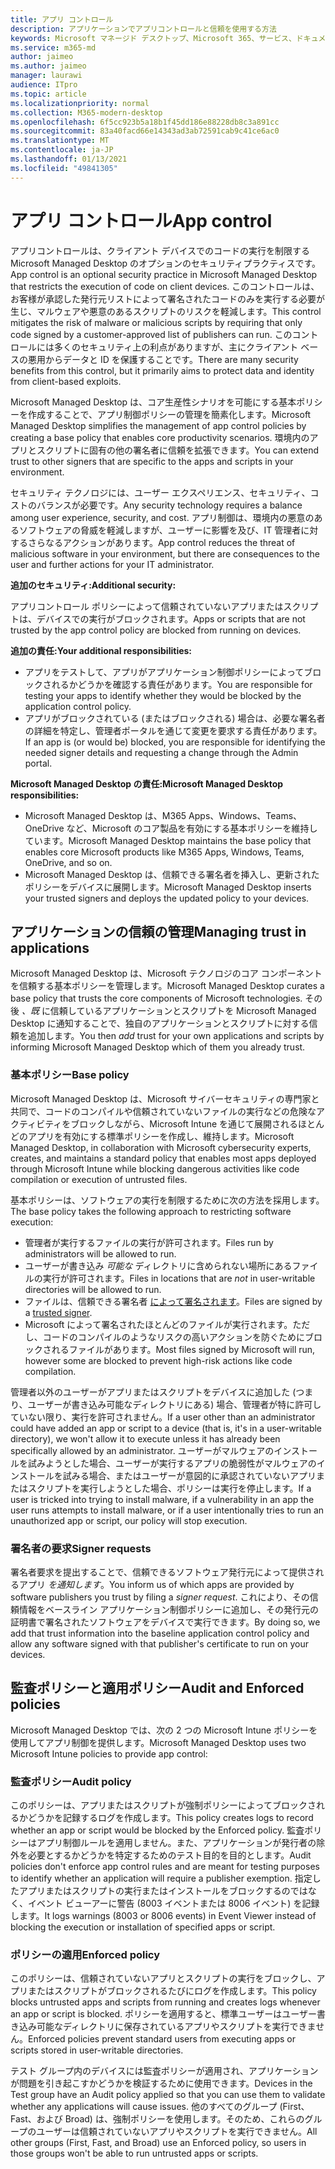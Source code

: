 ```yaml
---
title: アプリ コントロール
description: アプリケーションでアプリコントロールと信頼を使用する方法
keywords: Microsoft マネージド デスクトップ、Microsoft 365、サービス、ドキュメント
ms.service: m365-md
author: jaimeo
ms.author: jaimeo
manager: laurawi
audience: ITpro
ms.topic: article
ms.localizationpriority: normal
ms.collection: M365-modern-desktop
ms.openlocfilehash: 6f5cc923b5a18b1f45dd186e88228db8c3a891cc
ms.sourcegitcommit: 83a40facd66e14343ad3ab72591cab9c41ce6ac0
ms.translationtype: MT
ms.contentlocale: ja-JP
ms.lasthandoff: 01/13/2021
ms.locfileid: "49841305"
---
```

# <a name="app-control"></a><span data-ttu-id="0db6c-104">アプリ コントロール</span><span class="sxs-lookup"><span data-stu-id="0db6c-104">App control</span></span>

<span data-ttu-id="0db6c-105">アプリコントロールは、クライアント デバイスでのコードの実行を制限する Microsoft Managed Desktop のオプションのセキュリティプラクティスです。</span><span class="sxs-lookup"><span data-stu-id="0db6c-105">App control is an optional security practice in Microsoft Managed Desktop that restricts the execution of code on client devices.</span></span> <span data-ttu-id="0db6c-106">このコントロールは、お客様が承認した発行元リストによって署名されたコードのみを実行する必要が生じ、マルウェアや悪意のあるスクリプトのリスクを軽減します。</span><span class="sxs-lookup"><span data-stu-id="0db6c-106">This control mitigates the risk of malware or malicious scripts by requiring that only code signed by a customer-approved list of publishers can run.</span></span> <span data-ttu-id="0db6c-107">このコントロールには多くのセキュリティ上の利点がありますが、主にクライアント ベースの悪用からデータと ID を保護することです。</span><span class="sxs-lookup"><span data-stu-id="0db6c-107">There are many security benefits from this control, but it primarily aims to protect data and identity from client-based exploits.</span></span>

<span data-ttu-id="0db6c-108">Microsoft Managed Desktop は、コア生産性シナリオを可能にする基本ポリシーを作成することで、アプリ制御ポリシーの管理を簡素化します。</span><span class="sxs-lookup"><span data-stu-id="0db6c-108">Microsoft Managed Desktop simplifies the management of app control policies by creating a base policy that enables core productivity scenarios.</span></span> <span data-ttu-id="0db6c-109">環境内のアプリとスクリプトに固有の他の署名者に信頼を拡張できます。</span><span class="sxs-lookup"><span data-stu-id="0db6c-109">You can extend trust to other signers that are specific to the apps and scripts in your environment.</span></span> 


<span data-ttu-id="0db6c-110">セキュリティ テクノロジには、ユーザー エクスペリエンス、セキュリティ、コストのバランスが必要です。</span><span class="sxs-lookup"><span data-stu-id="0db6c-110">Any security technology requires a balance among user experience, security, and cost.</span></span> <span data-ttu-id="0db6c-111">アプリ制御は、環境内の悪意のあるソフトウェアの脅威を軽減しますが、ユーザーに影響を及び、IT 管理者に対するさらなるアクションがあります。</span><span class="sxs-lookup"><span data-stu-id="0db6c-111">App control reduces the threat of malicious software in your environment, but there are consequences to the user and further actions for your IT administrator.</span></span>

<span data-ttu-id="0db6c-112">**追加のセキュリティ:**</span><span class="sxs-lookup"><span data-stu-id="0db6c-112">**Additional security:**</span></span>

<span data-ttu-id="0db6c-113">アプリコントロール ポリシーによって信頼されていないアプリまたはスクリプトは、デバイスでの実行がブロックされます。</span><span class="sxs-lookup"><span data-stu-id="0db6c-113">Apps or scripts that are not trusted by the app control policy are blocked from running on devices.</span></span>

<span data-ttu-id="0db6c-114">**追加の責任:**</span><span class="sxs-lookup"><span data-stu-id="0db6c-114">**Your additional responsibilities:**</span></span>

- <span data-ttu-id="0db6c-115">アプリをテストして、アプリがアプリケーション制御ポリシーによってブロックされるかどうかを確認する責任があります。</span><span class="sxs-lookup"><span data-stu-id="0db6c-115">You are responsible for testing your apps to identify whether they would be blocked by the application control policy.</span></span>
- <span data-ttu-id="0db6c-116">アプリがブロックされている (またはブロックされる) 場合は、必要な署名者の詳細を特定し、管理者ポータルを通じて変更を要求する責任があります。</span><span class="sxs-lookup"><span data-stu-id="0db6c-116">If an app is (or would be) blocked, you are responsible for identifying the needed signer details and requesting a change through the Admin portal.</span></span>

<span data-ttu-id="0db6c-117">**Microsoft Managed Desktop の責任:**</span><span class="sxs-lookup"><span data-stu-id="0db6c-117">**Microsoft Managed Desktop responsibilities:**</span></span>

- <span data-ttu-id="0db6c-118">Microsoft Managed Desktop は、M365 Apps、Windows、Teams、OneDrive など、Microsoft のコア製品を有効にする基本ポリシーを維持しています。</span><span class="sxs-lookup"><span data-stu-id="0db6c-118">Microsoft Managed Desktop maintains the base policy that enables core Microsoft products like M365 Apps, Windows, Teams, OneDrive, and so on.</span></span>
- <span data-ttu-id="0db6c-119">Microsoft Managed Desktop は、信頼できる署名者を挿入し、更新されたポリシーをデバイスに展開します。</span><span class="sxs-lookup"><span data-stu-id="0db6c-119">Microsoft Managed Desktop inserts your trusted signers and deploys the updated policy to your devices.</span></span>


## <a name="managing-trust-in-applications"></a><span data-ttu-id="0db6c-120">アプリケーションの信頼の管理</span><span class="sxs-lookup"><span data-stu-id="0db6c-120">Managing trust in applications</span></span>

<span data-ttu-id="0db6c-121">Microsoft Managed Desktop は、Microsoft テクノロジのコア コンポーネントを信頼する基本ポリシーを管理します。</span><span class="sxs-lookup"><span data-stu-id="0db6c-121">Microsoft Managed Desktop curates a base policy that trusts the core components of Microsoft technologies.</span></span> <span data-ttu-id="0db6c-122">その後 *、既* に信頼しているアプリケーションとスクリプトを Microsoft Managed Desktop に通知することで、独自のアプリケーションとスクリプトに対する信頼を追加します。</span><span class="sxs-lookup"><span data-stu-id="0db6c-122">You then *add* trust for your own applications and scripts by informing Microsoft Managed Desktop which of them you already trust.</span></span>

### <a name="base-policy"></a><span data-ttu-id="0db6c-123">基本ポリシー</span><span class="sxs-lookup"><span data-stu-id="0db6c-123">Base policy</span></span>

<span data-ttu-id="0db6c-124">Microsoft Managed Desktop は、Microsoft サイバーセキュリティの専門家と共同で、コードのコンパイルや信頼されていないファイルの実行などの危険なアクティビティをブロックしながら、Microsoft Intune を通じて展開されるほとんどのアプリを有効にする標準ポリシーを作成し、維持します。</span><span class="sxs-lookup"><span data-stu-id="0db6c-124">Microsoft Managed Desktop, in collaboration with Microsoft cybersecurity experts, creates, and maintains a standard policy that enables most apps deployed through Microsoft Intune while blocking dangerous activities like code compilation or execution of untrusted files.</span></span>

<span data-ttu-id="0db6c-125">基本ポリシーは、ソフトウェアの実行を制限するために次の方法を採用します。</span><span class="sxs-lookup"><span data-stu-id="0db6c-125">The base policy takes the following approach to restricting software execution:</span></span>

- <span data-ttu-id="0db6c-126">管理者が実行するファイルの実行が許可されます。</span><span class="sxs-lookup"><span data-stu-id="0db6c-126">Files run by administrators will be allowed to run.</span></span>
- <span data-ttu-id="0db6c-127">ユーザーが書き込み *可能な* ディレクトリに含められない場所にあるファイルの実行が許可されます。</span><span class="sxs-lookup"><span data-stu-id="0db6c-127">Files in locations that are *not* in user-writable directories will be allowed to run.</span></span>
- <span data-ttu-id="0db6c-128">ファイルは、信頼できる署名者 [によって署名されます](#signer-requests)。</span><span class="sxs-lookup"><span data-stu-id="0db6c-128">Files are signed by a [trusted signer](#signer-requests).</span></span>
- <span data-ttu-id="0db6c-129">Microsoft によって署名されたほとんどのファイルが実行されます。ただし、コードのコンパイルのようなリスクの高いアクションを防ぐためにブロックされるファイルがあります。</span><span class="sxs-lookup"><span data-stu-id="0db6c-129">Most files signed by Microsoft will run, however some are blocked to prevent high-risk actions like code compilation.</span></span>


<span data-ttu-id="0db6c-130">管理者以外のユーザーがアプリまたはスクリプトをデバイスに追加した (つまり、ユーザーが書き込み可能なディレクトリにある) 場合、管理者が特に許可していない限り、実行を許可されません。</span><span class="sxs-lookup"><span data-stu-id="0db6c-130">If a user other than an administrator could have added an app or script to a device (that is, it's in a user-writable directory), we won't allow it to execute unless it has already been specifically allowed by an administrator.</span></span> <span data-ttu-id="0db6c-131">ユーザーがマルウェアのインストールを試みようとした場合、ユーザーが実行するアプリの脆弱性がマルウェアのインストールを試みる場合、またはユーザーが意図的に承認されていないアプリまたはスクリプトを実行しようとした場合、ポリシーは実行を停止します。</span><span class="sxs-lookup"><span data-stu-id="0db6c-131">If a user is tricked into trying to install malware, if a vulnerability in an app the user runs attempts to install malware, or if a user intentionally tries to run an unauthorized app or script, our policy will stop execution.</span></span>

### <a name="signer-requests"></a><span data-ttu-id="0db6c-132">署名者の要求</span><span class="sxs-lookup"><span data-stu-id="0db6c-132">Signer requests</span></span>

<span data-ttu-id="0db6c-133">署名者要求を提出することで、信頼できるソフトウェア発行元によって提供されるアプリ *を通知します*。</span><span class="sxs-lookup"><span data-stu-id="0db6c-133">You inform us of which apps are provided by software publishers you trust by filing a *signer request*.</span></span> <span data-ttu-id="0db6c-134">これにより、その信頼情報をベースライン アプリケーション制御ポリシーに追加し、その発行元の証明書で署名されたソフトウェアをデバイスで実行できます。</span><span class="sxs-lookup"><span data-stu-id="0db6c-134">By doing so, we add that trust information into the baseline application control policy and allow any software signed with that publisher's certificate to run on your devices.</span></span>

## <a name="audit-and-enforced-policies"></a><span data-ttu-id="0db6c-135">監査ポリシーと適用ポリシー</span><span class="sxs-lookup"><span data-stu-id="0db6c-135">Audit and Enforced policies</span></span>

<span data-ttu-id="0db6c-136">Microsoft Managed Desktop では、次の 2 つの Microsoft Intune ポリシーを使用してアプリ制御を提供します。</span><span class="sxs-lookup"><span data-stu-id="0db6c-136">Microsoft Managed Desktop uses two Microsoft Intune policies to provide app control:</span></span>

### <a name="audit-policy"></a><span data-ttu-id="0db6c-137">監査ポリシー</span><span class="sxs-lookup"><span data-stu-id="0db6c-137">Audit policy</span></span>
<span data-ttu-id="0db6c-138">このポリシーは、アプリまたはスクリプトが強制ポリシーによってブロックされるかどうかを記録するログを作成します。</span><span class="sxs-lookup"><span data-stu-id="0db6c-138">This policy creates logs to record whether an app or script would be blocked by the Enforced policy.</span></span> <span data-ttu-id="0db6c-139">監査ポリシーはアプリ制御ルールを適用しません。また、アプリケーションが発行者の除外を必要とするかどうかを特定するためのテスト目的を目的とします。</span><span class="sxs-lookup"><span data-stu-id="0db6c-139">Audit policies don't enforce app control rules and are meant for testing purposes to identify whether an application will require a publisher exemption.</span></span> <span data-ttu-id="0db6c-140">指定したアプリまたはスクリプトの実行またはインストールをブロックするのではなく、イベント ビューアーに警告 (8003 イベントまたは 8006 イベント) を記録します。</span><span class="sxs-lookup"><span data-stu-id="0db6c-140">It logs warnings (8003 or 8006 events) in Event Viewer instead of blocking the execution or installation of specified apps or script.</span></span>

### <a name="enforced-policy"></a><span data-ttu-id="0db6c-141">ポリシーの適用</span><span class="sxs-lookup"><span data-stu-id="0db6c-141">Enforced policy</span></span>
<span data-ttu-id="0db6c-142">このポリシーは、信頼されていないアプリとスクリプトの実行をブロックし、アプリまたはスクリプトがブロックされるたびにログを作成します。</span><span class="sxs-lookup"><span data-stu-id="0db6c-142">This policy blocks untrusted apps and scripts from running and creates logs whenever an app or script is blocked.</span></span> <span data-ttu-id="0db6c-143">ポリシーを適用すると、標準ユーザーはユーザー書き込み可能なディレクトリに保存されているアプリやスクリプトを実行できません。</span><span class="sxs-lookup"><span data-stu-id="0db6c-143">Enforced policies prevent standard users from executing apps or scripts stored in user-writable directories.</span></span>

<span data-ttu-id="0db6c-144">テスト グループ内のデバイスには監査ポリシーが適用され、アプリケーションが問題を引き起こすかどうかを検証するために使用できます。</span><span class="sxs-lookup"><span data-stu-id="0db6c-144">Devices in the Test group have an Audit policy applied so that you can use them to validate whether any applications will cause issues.</span></span> <span data-ttu-id="0db6c-145">他のすべてのグループ (First、Fast、および Broad) は、強制ポリシーを使用します。そのため、これらのグループのユーザーは信頼されていないアプリやスクリプトを実行できません。</span><span class="sxs-lookup"><span data-stu-id="0db6c-145">All other groups (First, Fast, and Broad) use an Enforced policy, so users in those groups won't be able to run untrusted apps or scripts.</span></span>







